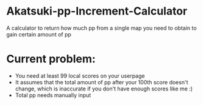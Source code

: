# Akatsuki-pp-Increment-Calculator
A calculator to return how much pp from a single map you need to obtain to gain certain amount of pp

# Current problem:
* You need at least 99 local scores on your userpage
* It assumes that the total amount of pp after your 100th score doesn't change, which is inaccurate if you don't have enough scores like me :)
* Total pp needs manually input
